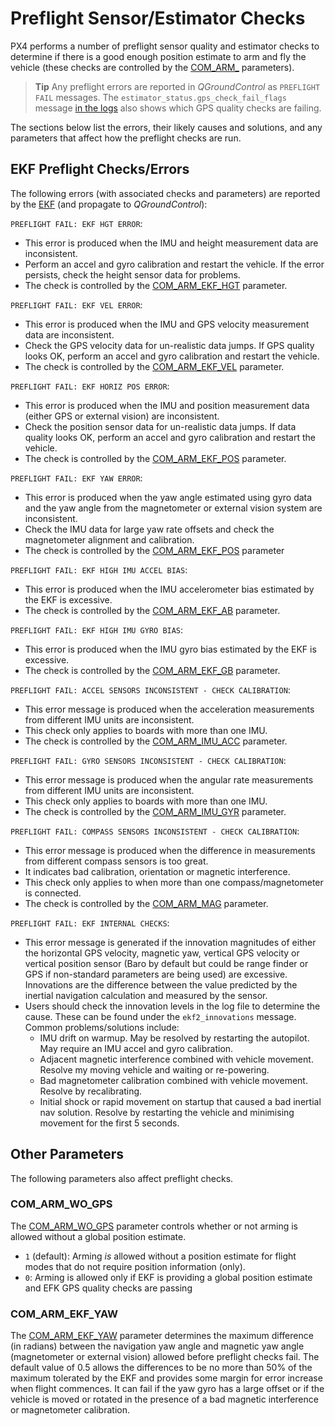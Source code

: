 # Preflight Sensor/Estimator Checks

PX4 performs a number of preflight sensor quality and estimator checks to determine if there is a good enough position estimate to arm and fly the vehicle (these checks are controlled by the [COM\_ARM\_](../advanced_config/parameter_reference.md#commander) parameters). 

> **Tip** Any preflight errors are reported in *QGroundControl* as `PREFLIGHT FAIL` messages. The `estimator_status.gps_check_fail_flags` message [in the logs](../getting_started/flight_reporting.md) also shows which GPS quality checks are failing.

The sections below list the errors, their likely causes and solutions, and any parameters that affect how the preflight checks are run. 

## EKF Preflight Checks/Errors

The following errors (with associated checks and parameters) are reported by the [EKF](https://dev.px4.io/en/tutorials/tuning_the_ecl_ekf.html) (and propagate to *QGroundControl*):

`PREFLIGHT FAIL: EKF HGT ERROR`:
* This error is produced when the IMU and height measurement data are inconsistent.
* Perform an accel and gyro calibration and restart the vehicle. If the error persists, check the height sensor data for problems.
* The check is controlled by the [COM_ARM_EKF_HGT](../advanced_config/parameter_reference.md#COM_ARM_EKF_HGT) parameter.

`PREFLIGHT FAIL: EKF VEL ERROR`:
* This error is produced when the IMU and GPS velocity measurement data are inconsistent. 
* Check the GPS velocity data for un-realistic data jumps. If GPS quality looks OK, perform an accel and gyro calibration and restart the vehicle.
* The check is controlled by the [COM_ARM_EKF_VEL](../advanced_config/parameter_reference.md#COM_ARM_EKF_VEL) parameter.
  
`PREFLIGHT FAIL: EKF HORIZ POS ERROR`:
* This error is produced when the IMU and position measurement data (either GPS or external vision) are inconsistent. 
* Check the position sensor data for un-realistic data jumps. If data quality looks OK, perform an accel and gyro calibration and restart the vehicle.
* The check is controlled by the [COM_ARM_EKF_POS](../advanced_config/parameter_reference.md#COM_ARM_EKF_POS) parameter.
  
`PREFLIGHT FAIL: EKF YAW ERROR`:
* This error is produced when the yaw angle estimated using gyro data and the yaw angle from the magnetometer or external vision system are inconsistent.
* Check the IMU data for large yaw rate offsets and check the magnetometer alignment and calibration.
* The check is controlled by the [COM_ARM_EKF_POS](../advanced_config/parameter_reference.md#COM_ARM_EKF_POS) parameter

`PREFLIGHT FAIL: EKF HIGH IMU ACCEL BIAS`:
* This error is produced when the IMU accelerometer bias estimated by the EKF is excessive. 
* The check is controlled by the [COM_ARM_EKF_AB](../advanced_config/parameter_reference.md#COM_ARM_EKF_AB) parameter.
  
`PREFLIGHT FAIL: EKF HIGH IMU GYRO BIAS`:
* This error is produced when the IMU gyro bias estimated by the EKF is excessive.
* The check is controlled by the [COM_ARM_EKF_GB](../advanced_config/parameter_reference.md#COM_ARM_EKF_GB) parameter.

`PREFLIGHT FAIL: ACCEL SENSORS INCONSISTENT - CHECK CALIBRATION`:
* This error message is produced when the acceleration measurements from different IMU units are inconsistent.
* This check only applies to boards with more than one IMU.
* The check is controlled by the [COM_ARM_IMU_ACC](../advanced_config/parameter_reference.md#COM_ARM_IMU_ACC) parameter.

`PREFLIGHT FAIL: GYRO SENSORS INCONSISTENT - CHECK CALIBRATION`:
* This error message is produced when the angular rate measurements from different IMU units are inconsistent.
* This check only applies to boards with more than one IMU.
* The check is controlled by the [COM_ARM_IMU_GYR](../advanced_config/parameter_reference.md#COM_ARM_IMU_GYR) parameter.

`PREFLIGHT FAIL: COMPASS SENSORS INCONSISTENT - CHECK CALIBRATION`:
* This error message is produced when the difference in measurements from different compass sensors is too great.
* It indicates bad calibration, orientation or magnetic interference.
* This check only applies to when more than one compass/magnetometer is connected.
* The check is controlled by the [COM_ARM_MAG](../advanced_config/parameter_reference.md#COM_ARM_MAG) parameter.

`PREFLIGHT FAIL: EKF INTERNAL CHECKS`:
* This error message is generated if the innovation magnitudes of either the horizontal GPS velocity, magnetic yaw, vertical GPS velocity or vertical position sensor (Baro by default but could be range finder or GPS if non-standard parameters are being used) are excessive. Innovations are the difference between the value predicted by the inertial navigation calculation and measured by the sensor.
* Users should check the innovation levels in the log file to determine the cause. These can be found under the `ekf2_innovations` message. 
  Common problems/solutions include:
  * IMU drift on warmup. May be resolved by restarting the autopilot. May require an IMU accel and gyro calibration.
  * Adjacent magnetic interference combined with vehicle movement. Resolve my moving vehicle and waiting or re-powering.
  * Bad magnetometer calibration combined with vehicle movement. Resolve by recalibrating.
  * Initial shock or rapid movement on startup that caused a bad inertial nav solution. Resolve by restarting the vehicle and minimising movement for the first 5 seconds.


## Other Parameters

The following parameters also affect preflight checks.

### COM_ARM_WO_GPS

The [COM_ARM_WO_GPS](../advanced_config/parameter_reference.md#COM_ARM_WO_GPS) parameter controls whether or not arming is allowed without a global position estimate. 
- `1` (default): Arming *is* allowed without a position estimate for flight modes that do not require position information (only).
- `0`: Arming is allowed only if EKF is providing a global position estimate and EFK GPS quality checks are passing


### COM_ARM_EKF_YAW

The [COM_ARM_EKF_YAW](../advanced_config/parameter_reference.md#COM_ARM_EKF_YAW) parameter determines the maximum difference (in radians) between the navigation yaw angle and magnetic yaw angle (magnetometer or external vision) allowed before preflight checks fail. The default value of 0.5 allows the differences to be no more than 50% of the maximum tolerated by the EKF and provides some margin for error increase when flight commences. It can fail if the yaw gyro has a large offset or if the vehicle is moved or rotated in the presence of a bad magnetic interference or magnetometer calibration.

